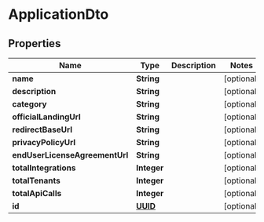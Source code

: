 # ApplicationDto

## Properties
Name | Type | Description | Notes
------------ | ------------- | ------------- | -------------
**name** | **String** |  |  [optional]
**description** | **String** |  |  [optional]
**category** | **String** |  |  [optional]
**officialLandingUrl** | **String** |  |  [optional]
**redirectBaseUrl** | **String** |  |  [optional]
**privacyPolicyUrl** | **String** |  |  [optional]
**endUserLicenseAgreementUrl** | **String** |  |  [optional]
**totalIntegrations** | **Integer** |  |  [optional]
**totalTenants** | **Integer** |  |  [optional]
**totalApiCalls** | **Integer** |  |  [optional]
**id** | [**UUID**](UUID.md) |  |  [optional]
